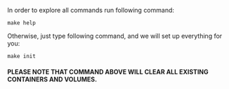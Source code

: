 In order to explore all commands run following command:

``` 
make help 
```

Otherwise, just type following command, and we will set up everything for you:

```
make init
```

#### PLEASE NOTE THAT COMMAND ABOVE WILL CLEAR ALL EXISTING CONTAINERS AND VOLUMES.
